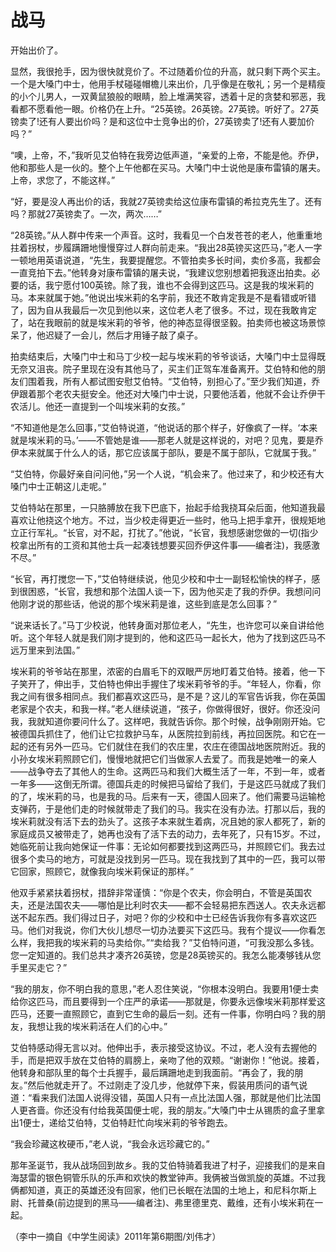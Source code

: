 # 战马

开始出价了。 

显然，我很抢手，因为很快就竞价了。不过随着价位的升高，就只剩下两个买主。一个是大嗓门中士，他用手杖碰碰帽檐儿来出价，几乎像是在敬礼；另一个是精瘦的小个儿男人，一双黄鼠狼般的眼睛，脸上堆满笑容，透着十足的贪婪和邪恶，我看都不愿看他一眼。价格仍在上升。“25英镑。26英镑。27英镑。听好了。27英镑卖了!还有人要出价吗？是和这位中士竞争出的价，27英镑卖了!还有人要加价吗？” 

“噢，上帝，不，”我听见艾伯特在我旁边低声道，“亲爱的上帝，不能是他。乔伊，他和那些人是一伙的。整个上午他都在买马。大嗓门中士说他是康布雷镇的屠夫。上帝，求您了，不能这样。” 

“好，要是没人再出价的话，我就27英镑卖给这位康布雷镇的希拉克先生了。还有吗？那就27英镑卖了。一次，两次……” 

“28英镑。”从人群中传来一个声音。这时，我看见一个白发苍苍的老人，他重重地拄着拐杖，步履蹒跚地慢慢穿过人群向前走来。“我出28英镑买这匹马，”老人一字一顿地用英语说道，“先生，我要提醒您。不管拍卖多长时间，卖价多高，我都会一直竞拍下去。”他转身对康布雷镇的屠夫说，“我建议您别想着把我逐出拍卖。必要的话，我宁愿付100英镑。除了我，谁也不会得到这匹马。这是我的埃米莉的马。本来就属于她。”他说出埃米莉的名字前，我还不敢肯定我是不是看错或听错了，因为自从我最后一次见到他以来，这位老人老了很多。不过，现在我敢肯定了，站在我眼前的就是埃米莉的爷爷，他的神态显得很坚毅。拍卖师也被这场景惊呆了，他迟疑了一会儿，然后才用锤子敲了桌子。 

拍卖结束后，大嗓门中士和马丁少校一起与埃米莉的爷爷谈话，大嗓门中士显得既无奈又沮丧。院子里现在没有其他马了，买主们正驾车准备离开。艾伯特和他的朋友们围着我，所有人都试图安慰艾伯特。“艾伯特，别担心了。”至少我们知道，乔伊跟着那个老农夫挺安全。他还对大嗓门中士说，只要他活着，他就不会让乔伊干农活儿。他还一直提到一个叫埃米莉的女孩。” 

“不知道他是怎么回事，”艾伯特说道，“他说话的那个样子，好像疯了一样。‘本来就是埃米莉的马。’——不管她是谁——那老人就是这样说的，对吧？见鬼，要是乔伊本来就属于什么人的话，那它应该属于部队，要是不属于部队，它就属于我。” 

“艾伯特，你最好亲自问问他，”另一个人说，“机会来了。他过来了，和少校还有大嗓门中士正朝这儿走呢。” 

艾伯特站在那里，一只胳膊放在我下巴底下，抬起手给我挠耳朵后面，他知道我最喜欢让他挠这个地方。不过，当少校走得更近一些时，他马上把手拿开，很规矩地立正行军礼。“长官，对不起，打扰了。”他说，“长官，我想感谢您做的一切(指少校拿出所有的工资和其他士兵一起凑钱想要买回乔伊这件事——编者注)，我感激不尽。” 

“长官，再打搅您一下，”艾伯特继续说，他见少校和中士一副轻松愉快的样子，感到很困惑，“长官，我想和那个法国人谈一下，因为他买走了我的乔伊。我想问问他刚才说的那些话，他说的那个埃米莉是谁，这些到底是怎么回事？” 

“说来话长了。”马丁少校说，他转身面对那位老人，“先生，也许您可以亲自讲给他听。这个年轻人就是我们刚才提到的，他和这匹马一起长大，他为了找到这匹马不远万里来到法国。” 

埃米莉的爷爷站在那里，浓密的白眉毛下的双眼严厉地盯着艾伯特。接着，他一下子笑开了，伸出手，艾伯特也伸出手握住了埃米莉爷爷的手。“年轻人，你看，你我之间有很多相同点。我们都喜欢这匹马，是不是？这儿的军官告诉我，你在英国老家是个农夫，和我一样。”老人继续说道，“孩子，你做得很好，很好。你还没问我，我就知道你要问什么了。这样吧，我就告诉你。那个时候，战争刚刚开始。它被德国兵抓住了，他们让它拉救护马车，从医院拉到前线，再拉回医院。和它在一起的还有另外一匹马。它们就住在我们的农庄里，农庄在德国战地医院附近。我的小孙女埃米莉照顾它们，慢慢地就把它们当做家人去爱了。而我是她唯一的亲人——战争夺去了其他人的生命。这两匹马和我们大概生活了一年，不到一年，或者一年多——这倒无所谓。德国兵走的时候把马留给了我们，于是这匹马就成了我们的了，埃米莉的马，也是我的马。后来有一天，德国人回来了。他们需要马运输枪支弹药，于是他们走的时候就带走了我们的马。我实在没有办法。打那以后，我的埃米莉就没有活下去的劲头了。这孩子本来就生着病，况且她的家人都死了，新的家庭成员又被带走了，她再也没有了活下去的动力，去年死了，只有15岁。不过，她临死前让我向她保证一件事：无论如何都要找到这两匹马，并照顾它们。我去过很多个卖马的地方，可就是没找到另一匹马。现在我找到了其中的一匹，我可以带它回家，照顾它，就像我向埃米莉保证的那样。” 

他双手紧紧扶着拐杖，措辞非常谨慎：“你是个农夫，你会明白，不管是英国农夫，还是法国农夫——哪怕是比利时农夫——都不会轻易把东西送人。农夫永远都送不起东西。我们得过日子，对吧？你的少校和中士已经告诉我你有多喜欢这匹马。他们对我说，你们大伙儿想尽一切办法要买下这匹马。我有个提议——你看怎么样，我把我的埃米莉的马卖给你。”“卖给我？”艾伯特问道，“可我没那么多钱。您一定知道的。我们总共才凑齐26英镑，您是28英镑买的。我怎么能凑够钱从您手里买走它？” 

“我的朋友，你不明白我的意思，”老人忍住笑说，“你根本没明白。我要用1便士卖给你这匹马，而且要得到一个庄严的承诺——那就是，你要永远像埃米莉那样爱这匹马，还要一直照顾它，直到它生命的最后一刻。还有一件事，你明白吗？我的朋友，我想让我的埃米莉活在人们的心中。” 

艾伯特感动得无言以对。他伸出手，表示接受这协议。不过，老人没有去握他的手，而是把双手放在艾伯特的肩膀上，亲吻了他的双颊。“谢谢你！”他说。接着，他转身和部队里的每个士兵握手，最后蹒跚地走到我面前。“再会了，我的朋友。”然后他就走开了。不过刚走了没几步，他就停下来，假装用质问的语气说道：“看来我们法国人说得没错，英国人只有一点比法国人强，那就是他们比法国人更吝啬。你还没有付给我英国便士呢，我的朋友。”大嗓门中士从锡质的盒子里拿出1便士，递给艾伯特，艾伯特赶忙向埃米莉的爷爷跑去。 

“我会珍藏这枚硬币，”老人说，“我会永远珍藏它的。” 

那年圣诞节，我从战场回到故乡。我的艾伯特骑着我进了村子，迎接我们的是来自海瑟雷的银色铜管乐队的乐声和欢快的教堂钟声。我俩被当做凯旋的英雄。不过我俩都知道，真正的英雄还没有回家，他们已长眠在法国的土地上，和尼科尔斯上尉、托普桑(前边提到的黑马——编者注)、弗里德里克、戴维，还有小埃米莉在一起。 

（李中一摘自《中学生阅读》2011年第6期图/刘伟才）
